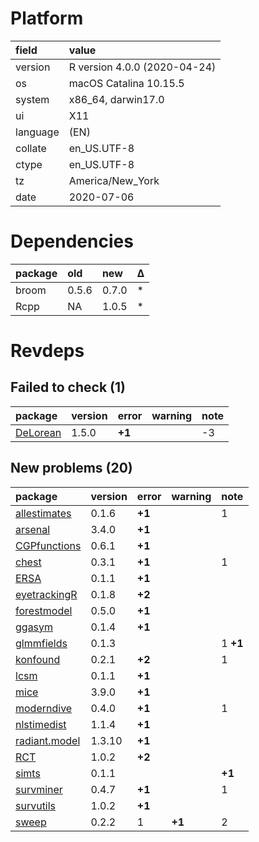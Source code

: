 # Platform

|field    |value                        |
|:--------|:----------------------------|
|version  |R version 4.0.0 (2020-04-24) |
|os       |macOS Catalina 10.15.5       |
|system   |x86_64, darwin17.0           |
|ui       |X11                          |
|language |(EN)                         |
|collate  |en_US.UTF-8                  |
|ctype    |en_US.UTF-8                  |
|tz       |America/New_York             |
|date     |2020-07-06                   |

# Dependencies

|package |old   |new   |Δ  |
|:-------|:-----|:-----|:--|
|broom   |0.5.6 |0.7.0 |*  |
|Rcpp    |NA    |1.0.5 |*  |

# Revdeps

## Failed to check (1)

|package                          |version |error  |warning |note |
|:--------------------------------|:-------|:------|:-------|:----|
|[DeLorean](failures.md#delorean) |1.5.0   |__+1__ |        |-3   |

## New problems (20)

|package                                   |version |error  |warning |note     |
|:-----------------------------------------|:-------|:------|:-------|:--------|
|[allestimates](problems.md#allestimates)  |0.1.6   |__+1__ |        |1        |
|[arsenal](problems.md#arsenal)            |3.4.0   |__+1__ |        |         |
|[CGPfunctions](problems.md#cgpfunctions)  |0.6.1   |__+1__ |        |         |
|[chest](problems.md#chest)                |0.3.1   |__+1__ |        |1        |
|[ERSA](problems.md#ersa)                  |0.1.1   |__+1__ |        |         |
|[eyetrackingR](problems.md#eyetrackingr)  |0.1.8   |__+2__ |        |         |
|[forestmodel](problems.md#forestmodel)    |0.5.0   |__+1__ |        |         |
|[ggasym](problems.md#ggasym)              |0.1.4   |__+1__ |        |         |
|[glmmfields](problems.md#glmmfields)      |0.1.3   |       |        |1 __+1__ |
|[konfound](problems.md#konfound)          |0.2.1   |__+2__ |        |1        |
|[lcsm](problems.md#lcsm)                  |0.1.1   |__+1__ |        |         |
|[mice](problems.md#mice)                  |3.9.0   |__+1__ |        |         |
|[moderndive](problems.md#moderndive)      |0.4.0   |__+1__ |        |1        |
|[nlstimedist](problems.md#nlstimedist)    |1.1.4   |__+1__ |        |         |
|[radiant.model](problems.md#radiantmodel) |1.3.10  |__+1__ |        |         |
|[RCT](problems.md#rct)                    |1.0.2   |__+2__ |        |         |
|[simts](problems.md#simts)                |0.1.1   |       |        |__+1__   |
|[survminer](problems.md#survminer)        |0.4.7   |__+1__ |        |1        |
|[survutils](problems.md#survutils)        |1.0.2   |__+1__ |        |         |
|[sweep](problems.md#sweep)                |0.2.2   |1      |__+1__  |2        |

